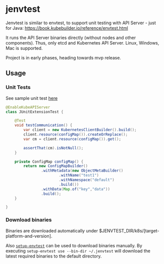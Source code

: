# jenvtest

Jenvtest is similar to envtest, to support unit testing with API Server - just for Java:
https://book.kubebuilder.io/reference/envtest.html

It runs the API Server binaries directly (without nodes and other components). Thus, only etcd and Kubernetes API Server.
Linux, Windows, Mac is supported.

Project is in early phases, heading towards mvp release.

## Usage 

### Unit Tests

See sample unit test [here](https://github.com/csviri/jenvtest/blob/main/src/test/java/com/csviri/jenvtest/junit/JUnitExtensionTest.java)

```java
@EnableKubeAPIServer
class JUnitExtensionTest {

    @Test
    void testCommunication() {
        var client = new KubernetesClientBuilder().build();
        client.resource(configMap()).createOrReplace();
        var cm = client.resource(configMap()).get();

        assertThat(cm).isNotNull();
    }

    private ConfigMap configMap() {
        return new ConfigMapBuilder()
                .withMetadata(new ObjectMetaBuilder()
                        .withName("test1")
                        .withNamespace("default")
                        .build())
                .withData(Map.of("key","data"))
                .build();
    }

}
```

### Download binaries

Binaries are downloaded automatically under $JENVTEST_DIR/k8s/[target-platform-and-version].

Also [`setup-envtest`](https://pkg.go.dev/sigs.k8s.io/controller-runtime/tools/setup-envtest#section-readme) can be used
to download binaries manually. By executing `setup-envtest use --bin-dir ~/.jenvtest` will download the latest required
binaries to the default directory.
